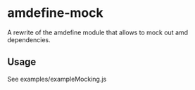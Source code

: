 # amdefine-mock

A rewrite of the amdefine module that allows to mock out amd dependencies.

## Usage
See examples/exampleMocking.js

